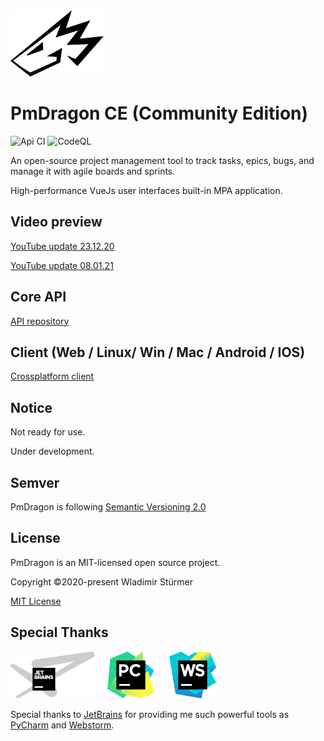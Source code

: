 <img src="docs/images/logo.png" width="149" height="106">

# PmDragon CE (Community Edition)

![Api CI](https://github.com/cybersturmer/pmdragon/workflows/Api%20CI/badge.svg?branch=master)
![CodeQL](https://github.com/cybersturmer/pmdragon/workflows/CodeQL/badge.svg?branch=master)

An open-source project management tool to track tasks, epics, bugs, and manage it with agile boards and sprints.

High-performance VueJs user interfaces built-in MPA application.

## Video preview
[YouTube update 23.12.20](https://youtu.be/5oVvb1-rbx0)

[YouTube update 08.01.21](https://youtu.be/jM0jRDFqQCc)

## Core API
[API repository](https://github.com/cybersturmer/pmdragon-core-api)

## Client (Web / Linux/ Win / Mac / Android / IOS)
[Crossplatform client](https://github.com/cybersturmer/pmdragon-client)

## Notice

Not ready for use.

Under development.

## Semver

PmDragon is following [Semantic Versioning 2.0](https://semver.org/)

## License

PmDragon is an MIT-licensed open source project.

Copyright ©2020-present Wladimir Stürmer

[MIT License](https://en.wikipedia.org/wiki/MIT_License)

## Special Thanks
<img src="docs/images/jetbrains-variant-4-grayscale.svg" height="75">&nbsp;&nbsp;&nbsp;&nbsp;&nbsp;<img src="docs/images/icon-pycharm.svg" height="75">&nbsp;&nbsp;&nbsp;&nbsp;&nbsp;&nbsp;<img src="docs/images/icon-webstorm.svg" height="75">

Special thanks to [JetBrains](https://www.jetbrains.com/?from=pmdragon) for providing me such powerful tools as [PyCharm](https://www.jetbrains.com/pycharm/?from=pmdragon) and [Webstorm](https://www.jetbrains.com/webstorm/?from=pmdragon).
